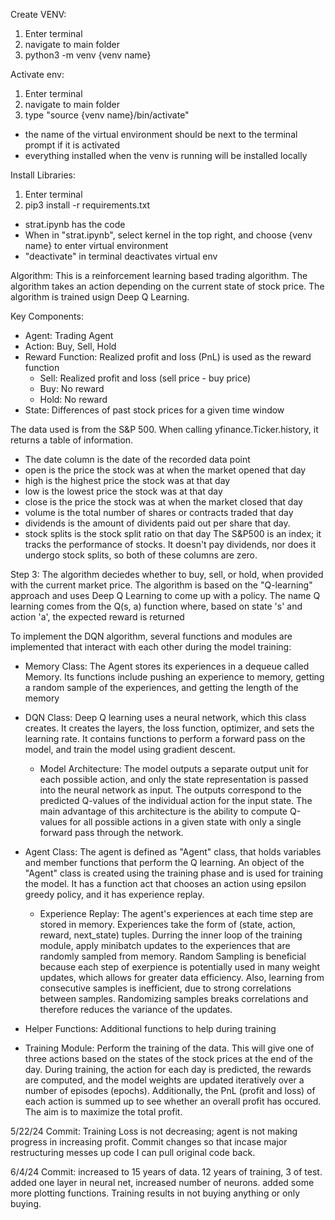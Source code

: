 Create VENV:
1) Enter terminal
2) navigate to main folder
3) python3 -m venv {venv name}

Activate env:
1) Enter terminal
2) navigate to main folder
3) type "source {venv name}/bin/activate"

- the name of the virtual environment should be next to the terminal prompt if it is activated
- everything installed when the venv is running will be installed locally

Install Libraries:
1) Enter terminal
2) pip3 install -r requirements.txt

- strat.ipynb has the code
- When in "strat.ipynb", select kernel in the top right, and choose {venv name} to enter virtual environment
- "deactivate" in terminal deactivates virtual env

Algorithm:
This is a reinforcement learning based trading algorithm. The algorithm takes an action depending on the current state of stock price. The algorithm is trained usign Deep Q Learning.

Key Components: 
- Agent: Trading Agent
- Action: Buy, Sell, Hold
- Reward Function: Realized profit and loss (PnL) is used as the reward function
    - Sell: Realized profit and loss (sell price - buy price)
    - Buy: No reward
    - Hold: No reward
- State: Differences of past stock prices for a given time window 

The data used is from the S&P 500. 
When calling yfinance.Ticker.history, it returns a table of information.
- The date column is the date of the recorded data point
- open is the price the stock was at when the market opened that day
- high is the highest price the stock was at that day
- low is the lowest price the stock was at that day
- close is the price the stock was at when the market closed that day
- volume is the total number of shares or contracts traded that day
- dividends is the amount of dividents paid out per share that day.
- stock splits is the stock split ratio on that day
The S&P500 is an index; it tracks the performance of stocks. It doesn't pay dividends, nor does it undergo stock splits, so both of these columns are zero. 

Step 3:
The algorithm deciedes whether to buy, sell, or hold, when provided with the current market price. The algorithm is based on the "Q-learning" approach and uses Deep Q Learning to come up with a policy. The name Q learning comes from the Q(s, a) function where, based on state 's' and action 'a', the expected reward is returned

To implement the DQN algorithm, several functions and modules are implemented that interact with each other during the model training: 
- Memory Class: The Agent stores its experiences in a dequeue called Memory. Its functions include pushing an experience to memory, getting a random sample of the experiences, and getting the length of the memory

- DQN Class: Deep Q learning uses a neural network, which this class creates. It creates the layers, the loss function, optimizer, and sets the learning rate. It contains functions to perform a forward pass on the model, and train the model using gradient descent. 
    - Model Architecture: The model outputs a separate output unit for each possible action, and only the state representation is passed into the neural network as input. The outputs correspond to the predicted Q-values of the individual action for the input state. The main advantage of this architecture is the ability to compute Q-values for all possible actions in a given state with only a single forward pass through the network. 

- Agent Class: The agent is defined as "Agent" class, that holds variables and member functions that perform the Q learning. An object of the "Agent" class  is created using the training phase and is used for training the model. It has a function act that chooses an action using epsilon greedy policy, and it has experience replay. 
    - Experience Replay: The agent's experiences at each time step are stored in memory. Experiences take the form of (state, action, reward, next_state) tuples. Durring the inner loop of the training module, apply minibatch updates to the experiences that are randomly sampled from memory. Random Sampling is beneficial because each step of exerpience is potentially used in many weight updates, which allows for greater data efficiency. Also, learning from consecutive samples is inefficient, due to strong correlations between samples. Randomizing samples breaks correlations and therefore reduces the variance of the updates. 

- Helper Functions: Additional functions to help during training

- Training Module: Perform the training of the data. This will give one of three actions based on the states of the stock prices at the end of the day. During training, the action for each day is predicted, the rewards are computed, and the model weights are updated iteratively over a number of episodes (epochs). Additionally, the PnL (profit and loss) of each action is summed up to see whether an overall profit has occured. The aim is to maximize the total profit.

5/22/24 Commit:
Training Loss is not decreasing; agent is not making progress in increasing profit. Commit changes so that incase major restructuring messes up code I can pull original code back.

6/4/24 Commit:
increased to 15 years of data. 12 years of training, 3 of test. added one layer in neural net, increased number of neurons. added some more plotting functions. Training results in not buying anything or only buying.